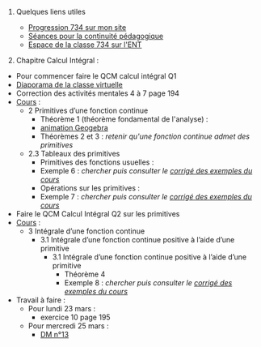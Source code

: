 1. Quelques liens utiles 
    * [Progression 734 sur mon site](http://www.frederic-junier.org/TS2020/Progression/TS_2020.html)
    * [Séances pour la continuité pédagogique](https://frederic-junier.github.io/TS-2019-2020/)
    * [Espace de la classe 734 sur l'ENT](https://le-parc.ent.auvergnerhonealpes.fr/classes/classe-734/mathematiques/)



2. Chapitre Calcul Intégral :
   
  * Pour commencer faire le QCM calcul intégral Q1
  * [Diaporama de la classe virtuelle](Diaporama-classe-virtuelle-16-03-2020.pdf)
  * Correction des activités mentales 4 à 7 page 194
  * [Cours](http://frederic-junier.org/TS2020/Cours/TSCalculIntegralCours20V1-professeur-Web.pdf)  :
    * 2 Primitives d’une fonction continue
      *  Théorème 1 (théorème fondamental de l'analyse) : 
      *  [animation Geogebra](https://www.geogebra.org/m/u7xzjbtm)
      * Théorèmes 2 et 3 : _retenir qu'une fonction continue admet des primitives_
    * 2.3 Tableaux des primitives
      * Primitives des fonctions usuelles :
      * Exemple 6 : _chercher puis consulter le [corrigé des exemples du cours](../CalculIntegral/Corrige-Cours-CalculIntegralPartie2-2020.pdf)_
      * Opérations sur les primitives :
      * Exemple 7 : _chercher puis consulter le [corrigé des exemples du cours](../CalculIntegral/Corrige-Cours-CalculIntegralPartie2-2020.pdf)_
  * Faire le QCM Calcul Intégral Q2 sur les primitives
  * [Cours](http://frederic-junier.org/TS2020/Cours/TSCalculIntegralCours20V1-professeur-Web.pdf)  :
    * 3 Intégrale d’une fonction continue
      * 3.1 Intégrale d’une fonction continue positive à l’aide d’une primitive
        * 3.1 Intégrale d’une fonction continue positive à l’aide d’une primitive
          * Théorème 4 
          * Exemple 8 : _chercher puis consulter le [corrigé des exemples du cours](../CalculIntegral/Corrige-Cours-CalculIntegralPartie2-2020.pdf)_
  * Travail à faire :
    * Pour lundi 23 mars : 
      * exercice 10 page 195
    * Pour mercredi 25 mars : 
      *  [DM n°13](http://frederic-junier.org/TS2020/Cours/TS-DM13-2020-Web.pdf)